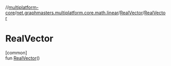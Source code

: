//[multiplatform-core](../../../index.md)/[net.graphmasters.multiplatform.core.math.linear](../index.md)/[RealVector](index.md)/[RealVector](-real-vector.md)

# RealVector

[common]\
fun [RealVector](-real-vector.md)()
